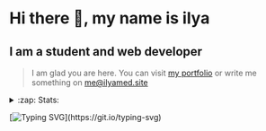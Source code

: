 # Hi there 👋, my name is ilya
## I am a student and web developer
<!-- ![I am a student and web developer](https://i.pinimg.com/originals/b9/ba/44/b9ba446cca2bb06ff1a8d49fd46581ed.jpg) -->

>I am glad you are here. You can visit [my portfolio](https://ilyamed.site/) or write me something on me@ilyamed.site 

<!-- - 🔭 I’m currently working on some pet projects
- 🤔 I’m looking for help with design...
- 🥅 2022 Goals: Find a job
- 💬 Ask me about my favourite movies 
 -->
 
<details>
  <summary>:zap: Stats:</summary>
<p><!-- https://github.com/anmol098/waka-readme-stats -->
  
![Profile Views](https://komarev.com/ghpvc/?username=Terro216&color=blueviolet)

<!--START_SECTION:waka-->
![Code Time](http://img.shields.io/badge/Code%20Time-605%20hrs%2032%20mins-blue)

![Lines of code](https://img.shields.io/badge/From%20Hello%20World%20I%27ve%20Written-191%20Thousand%20lines%20of%20code-blue)

**🐱 My GitHub Data** 

> 🏆 661 Contributions in the Year 2022
 > 
> 📦 164.9 kB Used in GitHub's Storage 
 > 
> 💼 Opted to Hire
 > 
> 📜 15 Public Repositories 
 > 
> 🔑 4 Private Repositories  
 > 
**I'm a Night 🦉** 

```text
🌞 Morning    34 commits     █░░░░░░░░░░░░░░░░░░░░░░░░   5.63% 
🌆 Daytime    114 commits    ████░░░░░░░░░░░░░░░░░░░░░   18.87% 
🌃 Evening    247 commits    ██████████░░░░░░░░░░░░░░░   40.89% 
🌙 Night      209 commits    ████████░░░░░░░░░░░░░░░░░   34.6%

```


📊 **This Week I Spent My Time On** 

```text
⌚︎ Time Zone: Europe/Moscow

💬 Programming Languages: 
JavaScript               3 hrs               █████████░░░░░░░░░░░░░░░░   39.08% 
HTML                     1 hr 34 mins        █████░░░░░░░░░░░░░░░░░░░░   20.38% 
C++                      1 hr 25 mins        ████░░░░░░░░░░░░░░░░░░░░░   18.46% 
Java                     1 hr 16 mins        ████░░░░░░░░░░░░░░░░░░░░░   16.53% 
CSS                      10 mins             ░░░░░░░░░░░░░░░░░░░░░░░░░   2.19%

🔥 Editors: 
VS Code                  6 hrs               ███████████████████░░░░░░   77.79% 
IntelliJ                 1 hr 16 mins        ████░░░░░░░░░░░░░░░░░░░░░   16.53% 
CLion                    26 mins             █░░░░░░░░░░░░░░░░░░░░░░░░   5.68%

```


 Last Updated on 11/11/2022 18:52:54 UTC
<!--END_SECTION:waka-->
  
![GitHub stats](https://github-readme-stats.vercel.app/api?username=Terro216&show_icons=true&theme=darcula)  
</p>
</details>

[![Typing SVG](https://readme-typing-svg.herokuapp.com?color=%23204829&duration=7000&lines=Wake+up%2C+Neo...)](https://git.io/typing-svg)
